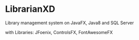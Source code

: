 # LibrarianXD
Library management system
on JavaFX, Java8 and SQL Server

with Libraries: JFoenix, ControlsFX, FontAwesomeFX 

